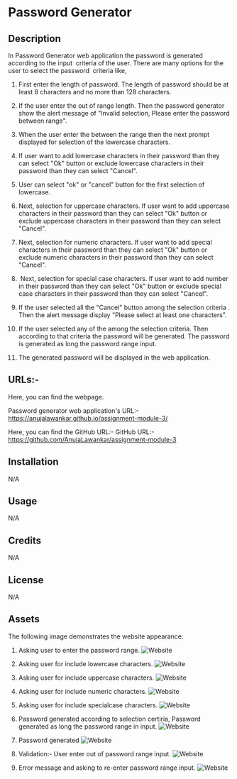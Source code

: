 # Password Generator

## Description
 In Password Generator web application the password is generated according to the input  criteria of the user. There are many options for the user to select the password  criteria like,
 
1. First enter the length of password. The length of password should be at least 8 characters and no more than 128 characters.

2. If the user enter the out of range length. Then the password generator show the alert message of "Invalid selection, Please enter the password between range".

3. When the user enter the between the range then the next prompt displayed for selection of the lowercase characters.

4. If user want to add lowercase characters in their password than they can select "Ok" button or exclude lowercase characters in their password than they can select "Cancel".

5. User can select "ok" or "cancel" button for the first selection of lowercase.

6. Next, selection for uppercase characters. If user want to add uppercase characters in their password than they can select "Ok" button or exclude uppercase characters in their password than they can select "Cancel".
   
7. Next, selection for numeric characters. If user want to add special characters in their password than they can select "Ok" button or exclude numeric characters in their password than they can select "Cancel".

8.  Next, selection for special case characters. If user want to add number in their password than they can select "Ok" button or exclude special case characters in their password than they can select "Cancel".
   
9. If the user selected all the "Cancel" button among the selection criteria . Then the alert message display "Please select at least one characters".

10. If the user selected any of the among the selection criteria. Then according to that criteria the password will be generated. The password is generated as long the password range input.

11. The generated password will be displayed in the web application.


## URLs:-
Here, you can find the webpage.

Password generator web application's URL:- 
https://anujalawankar.github.io/assignment-module-3/


Here, you can find the GitHub URL:-
GitHub URL:- https://github.com/AnujaLawankar/assignment-module-3



## Installation

N/A

## Usage

N/A

## Credits

N/A

## License

N/A

## Assets

The following image demonstrates the website appearance:
1. Asking user to enter the password range.
![Website](./Develop/assets/screenshot1.png)


2. Asking user for include lowercase characters.
![Website](./Develop/assets/screenshot2.png)


3. Asking user for include uppercase characters.
![Website](./Develop/assets/screenshot3.png)


4. Asking user for include numeric characters.
![Website](./Develop/assets/screenshot4.png)


5. Asking user for include specialcase characters.
![Website](./Develop/assets/screenshot5.png)


6. Password generated according to selection certiria,   Password generated as long the password range in input.
![Website](./Develop/assets/scrennshot6.png)


7. Password generated
![Website](./Develop/assets/screenshot7.png)


8. Validation:- User enter out of password range input.
![Website](./Develop/assets/screenshot8.png)


9. Error message and asking to re-enter password range input.
![Website](./Develop/assets/screenshot9.png)